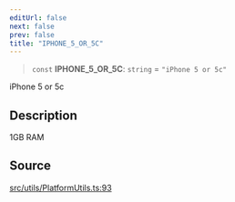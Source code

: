 ```yaml
---
editUrl: false
next: false
prev: false
title: "IPHONE_5_OR_5C"
---
```


> `const` **IPHONE\_5\_OR\_5C**: `string` = `"iPhone 5 or 5c"`

iPhone 5 or 5c

## Description

1GB RAM

## Source

[src/utils/PlatformUtils.ts:93](https://github.com/relishinc/dill-pixel/blob/10f512f7f577ca5e74162827f11215b28df5ca97/src/utils/PlatformUtils.ts#L93)
